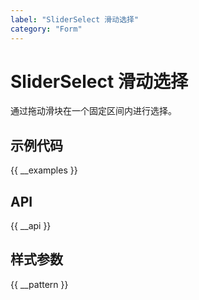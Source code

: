 ```yaml
---
label: "SliderSelect 滑动选择"
category: "Form"
---
```


# SliderSelect 滑动选择

通过拖动滑块在一个固定区间内进行选择。

## 示例代码

{{ __examples }}

## API

{{ __api }}

## 样式参数

{{ __pattern }}
